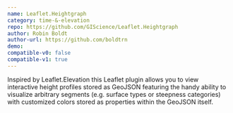 ```yaml
---
name: Leaflet.Heightgraph
category: time-&-elevation
repo: https://github.com/GIScience/Leaflet.Heightgraph
author: Robin Boldt
author-url: https://github.com/boldtrn
demo: 
compatible-v0: false
compatible-v1: true
---
```


Inspired by Leaflet.Elevation this Leaflet plugin allows you to view interactive height profiles stored as GeoJSON featuring the handy ability to visualize arbitrary segments (e.g. surface types or steepness categories) with customized colors stored as properties within the GeoJSON itself.

